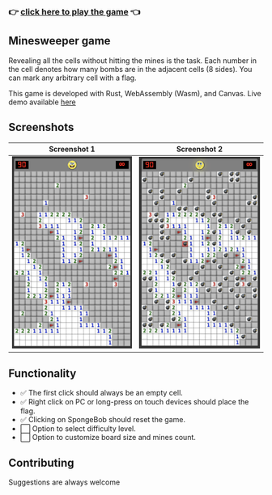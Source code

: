 ### 👉 [click here to play the game](https://karthiknedunchezhiyan.com/minesweeper/) 👈

## Minesweeper game 

Revealing all the cells without hitting the mines is the task. Each number in the cell denotes how many bombs are in the adjacent cells (8 sides). You can mark any arbitrary cell with a flag.

This game is developed with Rust, WebAssembly (Wasm), and Canvas. Live demo available [here](https://karthiknedunchezhiyan.com/minesweeper/)

## Screenshots

Screenshot 1             |  Screenshot 2  
:-------------------------:|:-------------------------:
![](www/assets/stage_normal.png)  |  ![](www/assets/stage_bomb_triggered.png)


## Functionality

- ✅ The first click should always be an empty cell.
- ✅ Right click on PC or long-press on touch devices should place the flag.
- ✅ Clicking on SpongeBob should reset the game.
- ⬜️ Option to select difficulty level.
- ⬜️ Option to customize board size and mines count.


## Contributing

Suggestions are always welcome
